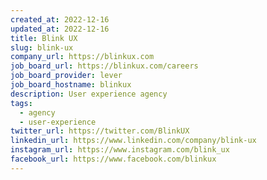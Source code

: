 ```yaml
---
created_at: 2022-12-16
updated_at: 2022-12-16
title: Blink UX
slug: blink-ux
company_url: https://blinkux.com
job_board_url: https://blinkux.com/careers
job_board_provider: lever
job_board_hostname: blinkux
description: User experience agency
tags:
  - agency
  - user-experience
twitter_url: https://twitter.com/BlinkUX
linkedin_url: https://www.linkedin.com/company/blink-ux
instagram_url: https://www.instagram.com/blink_ux
facebook_url: https://www.facebook.com/blinkux
---
```

